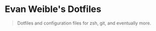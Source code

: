 Evan Weible's Dotfiles
======================

> Dotfiles and configuration files for zsh, git, and eventually more.
